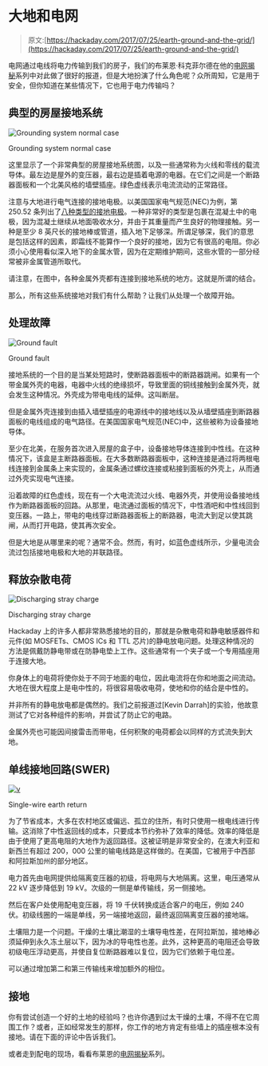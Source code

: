 # 大地和电网

> 原文:[https://hackaday.com/2017/07/25/earth-ground-and-the-grid/](https://hackaday.com/2017/07/25/earth-ground-and-the-grid/)

电网通过电线将电力传输到我们的房子，我们的布莱恩·科克菲尔德在他的[电网揭秘](http://hackaday.com/2017/01/17/the-electrical-grid-demystified/)系列中对此做了很好的报道，但是大地扮演了什么角色呢？众所周知，它是用于安全，但你知道在某些情况下，它也用于电力传输吗？

## 典型的房屋接地系统

![Grounding system normal case](../Images/0185b5bc136f40f27c379478ca2dc534.png)

Grounding system normal case

这里显示了一个非常典型的房屋接地系统图，以及一些通常称为火线和零线的载流导体。最左边是屋外的变压器，最右边是插着电源的电器。在它们之间是一个断路器面板和一个北美风格的墙壁插座。绿色虚线表示电流流动的正常路径。

注意与大地进行电气连接的接地电极。以美国国家电气规范(NEC)为例，第 250.52 条列出了[八种类型的接地电极](http://lightning.org/wp-content/uploads/2014/12/Bonding-2013-ULPA-LPI-rev1.pdf)。一种非常好的类型是包裹在混凝土中的电极，因为混凝土继续从地面吸收水分，并由于其重量而产生良好的物理接触。另一种是至少 8 英尺长的接地棒或管道，插入地下足够深。所谓足够深，我们的意思是包括这样的因素，即霜线不能算作一个良好的接地，因为它有很高的电阻。你必须小心使用看似深入地下的金属水管，因为在定期维护期间，这些水管的一部分经常被非金属管道所取代。

请注意，在图中，各种金属外壳都有连接到接地系统的地方。这就是所谓的结合。

那么，所有这些系统接地对我们有什么帮助？让我们从处理一个故障开始。

## 处理故障

![Ground fault](../Images/3756a17e8c8d6228df12e981bcf26229.png)

Ground fault

接地系统的一个目的是当某处短路时，使断路器面板中的断路器跳闸。如果有一个带金属外壳的电器，电器中火线的绝缘损坏，导致里面的铜线接触到金属外壳，就会发生这种情况。外壳成为带电电线的延伸。这叫断层。

但是金属外壳连接到由插入墙壁插座的电源线中的接地线以及从墙壁插座到断路器面板的电线组成的电气路径。在美国国家电气规范(NEC)中，这些被称为设备接地导体。

至少在北美，在服务首次进入房屋的盒子中，设备接地导体连接到中性线。在这种情况下，该盒是主断路器面板。在大多数断路器面板中，这种连接是通过将两根电线连接到金属条上来实现的，金属条通过螺纹连接或粘接到面板的外壳上，从而通过外壳实现电气连接。

沿着故障的红色虚线，现在有一个大电流流过火线、电器外壳，并使用设备接地线作为断路器面板的回路。从那里，电流通过面板的情况下，中性酒吧和中性线回到变压器。一路上，带电的电线穿过断路器面板上的断路器，电流大到足以使其跳闸，从而打开电路，使其再次安全。

但是大地是从哪里来的呢？通常不会。然而，有时，如蓝色虚线所示，少量电流会流过包括接地电极和大地的并联路径。

## 释放杂散电荷

![Discharging stray charge](../Images/2b4785afb59900358957b6dc15f7300f.png)

Discharging stray charge

Hackaday 上的许多人都非常熟悉接地的目的，那就是杂散电荷和静电敏感器件和元件(如 MOSFETs、CMOS ICs 和 TTL 芯片)的静电放电问题。处理这种情况的方法是佩戴防静电带或在防静电垫上工作。这些通常有一个夹子或一个专用插座用于连接大地。

你身体上的电荷将使你处于不同于地面的电位，因此电流将在你和地面之间流动。大地在很大程度上是电中性的，将很容易吸收电荷，使地和你的结合是中性的。

并非所有的静电放电都是偶然的。我们之前报道过[Kevin Darrah]的实验，他故意测试了它对各种组件的影响，并尝试了防止它的电路。

金属外壳也可能因间接雷击而带电，任何积聚的电荷都会以同样的方式流失到大地。

## 单线接地回路(SWER)

[![v](../Images/a49c086cf86169ab1130d3a85d449214.png)](https://hackaday.com/wp-content/uploads/2017/07/swer.jpg)

Single-wire earth return

为了节省成本，大多在农村地区或偏远、孤立的住所，有时只使用一根电线进行传输。这消除了中性返回线的成本，只要成本节约弥补了效率的降低。效率的降低是由于使用了更高电阻的大地作为返回路径。这被证明是非常安全的，在澳大利亚和新西兰有超过 200，000 公里的输电线路是这样做的。在美国，它被用于中西部和阿拉斯加州的部分地区。

电力首先由电网提供给隔离变压器的初级，将电网与大地隔离。这里，电压通常从 22 kV 逐步降低到 19 kV。次级的一侧是单传输线，另一侧接地。

然后在客户处使用配电变压器，将 19 千伏转换成适合客户的电压，例如 240 伏。初级线圈的一端是单线，另一端接地返回，最终返回隔离变压器的接地端。

土壤阻力是一个问题。干燥的土壤比潮湿的土壤导电性差，在阿拉斯加，接地棒必须延伸到永久冻土层以下，因为冰的导电性也差。此外，这种更高的电阻还会导致初级电压浮动更高，并使自复位断路器难以复位，因为它们依赖于电位差。

可以通过增加第二和第三传输线来增加额外的相位。

## 接地

你有尝试创造一个好的土地的经验吗？也许你遇到过太干燥的土壤，不得不在它周围工作？或者，正如经常发生的那样，你工作的地方肯定有些墙上的插座根本没有接地。请在下面的评论中告诉我们。

或者走到配电的现场，看看布莱恩的[电网揭秘](http://hackaday.com/2017/01/17/the-electrical-grid-demystified/)系列。